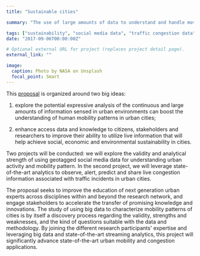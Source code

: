 ```yaml
---
title: "Sustainable cities"

summary: "The use of large amounts of data to understand and handle movement patterns and congestion"

tags: ["sustainability", "social media data", "traffic congestion data", "big data"]
date: "2017-09-06T00:00:00Z"

# Optional external URL for project (replaces project detail page).
external_link: ""

image:
  caption: Photo by NASA on Unsplash
  focal_point: Smart
---
```

This [proposal](https://research.chalmers.se/en/project/7500) is organized around two big ideas:

1) explore the potential expressive analysis of the continuous and large amounts of information sensed in urban environments can boost the understanding of human mobility patterns in urban cities;

2) enhance access data and knowledge to citizens, stakeholders and researchers to improve their ability to utilize live information that will help achieve social, economic and environmental sustainability in cities.

Two projects will be conducted: we will explore the validity and analytical strength of using geotagged social media data for understanding urban activity and mobility pattern. In the second project, we will leverage state-of-the-art analytics to observe, alert, predict and share live congestion information associated with traffic incidents in urban cities.

The proposal seeks to improve the education of next generation urban experts across disciplines within and beyond the research network, and engage stakeholders to accelerate the transfer of promising knowledge and innovations. The study of using big data to characterize mobility patterns of cities is by itself a discovery process regarding the validity, strengths and weaknesses, and the kind of questions suitable with the data and methodology. By joining the different research participants' expertise and leveraging big data and state-of-the-art streaming analytics, this project will significantly advance state-of-the-art urban mobility and congestion applications.
